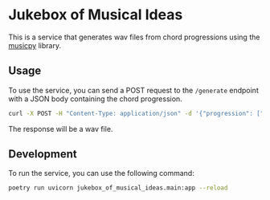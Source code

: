 # Jukebox of Musical Ideas

This is a service that generates wav files from chord progressions using the [musicpy](https://github.com/c-bata/musicpy) library.

## Usage

To use the service, you can send a POST request to the `/generate` endpoint with a JSON body containing the chord progression.

```bash
curl -X POST -H "Content-Type: application/json" -d '{"progression": ["Dm", "C#m", "Fm", "Em"], "tempo": 200, "bars": 2, "drums": "traditional_blast"}' http://localhost:8000/generate/ --output progression.wav
```

The response will be a wav file.

## Development

To run the service, you can use the following command:

```bash
poetry run uvicorn jukebox_of_musical_ideas.main:app --reload
```
